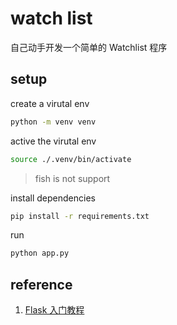 # watch list

自己动手开发一个简单的 Watchlist 程序

## setup

create a virutal env

```bash
python -m venv venv
```

active the virutal env

```bash
source ./.venv/bin/activate
```

> fish is not support

install dependencies

```bash
pip install -r requirements.txt
```

run

```bash
python app.py
```

## reference

1. [Flask 入门教程](https://tutorial.helloflask.com/)
